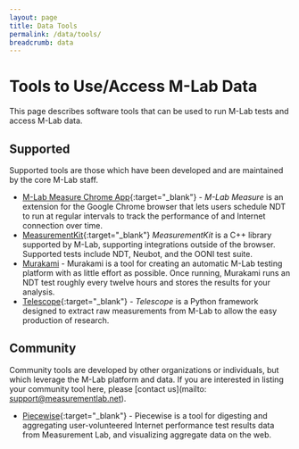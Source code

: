 ```yaml
---
layout: page
title: Data Tools
permalink: /data/tools/
breadcrumb: data
---
```


# Tools to Use/Access M-Lab Data

This page describes software tools that can be used to run M-Lab tests and access M-Lab data.

## Supported

Supported tools are those which have been developed and are maintained by the core M-Lab staff.

* [M-Lab Measure Chrome App](https://chrome.google.com/webstore/detail/m-lab-measure/leijmacehibmiomcnpaolboihcdepokh?utm_source=chrome-app-launcher-info-dialog){:target="_blank"} - _M-Lab Measure_ is an extension for the Google Chrome browser that lets users schedule NDT to run at regular intervals to track the performance of and Internet connection over time.
* [MeasurementKit](https://measurement-kit.github.io/){:target="_blank"} _MeasurementKit_ is a C++ library supported by M-Lab, supporting integrations outside of the browser. Supported tests include NDT, Neubot, and the OONI test suite.
* [Murakami](https://github.com/m-lab/murakami) - Murakami is a tool for creating an automatic M-Lab testing platform with as little effort as possible. Once running, Murakami runs an NDT test roughly every twelve hours and stores the results for your analysis.
* [Telescope](https://github.com/m-lab/telescope){:target="_blank"} - _Telescope_ is a Python framework designed to extract raw measurements from M-Lab to allow the easy production of research.
## Community

Community tools are developed by other organizations or individuals, but which leverage the M-Lab platform and data. If you are interested in listing your community tool here, please [contact us](mailto: support@measurementlab.net).

* [Piecewise](https://github.com/opentechinstitute/piecewise){:target="_blank"} - Piecewise is a tool for digesting and aggregating user-volunteered Internet performance test results data from Measurement Lab, and visualizing aggregate data on the web.
